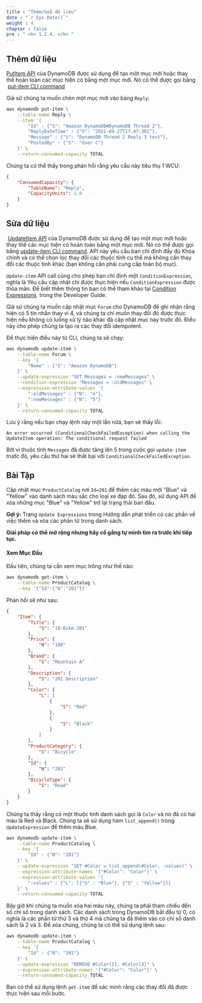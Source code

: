 ```yaml
---
title : "Thêm/Sửa dữ liệu"
date : "`r Sys.Date()`"
weight : 4
chapter : false
pre : " <b> 1.2.4. </b> "
---
```



## Thêm dữ liệu
[PutItem API](https://docs.aws.amazon.com/amazondynamodb/latest/APIReference/API_PutItem.html) của DynamoDB được sử dụng để tạo một mục mới hoặc thay thế hoàn toàn các mục hiện có bằng một mục mới. Nó có thể được gọi bằng  [put-item CLI command](https://docs.aws.amazon.com/cli/latest/reference/dynamodb/put-item.html)

Giả sử chúng ta muốn chèn một mục mới vào bảng `Reply`:

```bash
aws dynamodb put-item \
    --table-name Reply \
    --item '{
        "Id" : {"S": "Amazon DynamoDB#DynamoDB Thread 2"},
        "ReplyDateTime" : {"S": "2021-04-27T17:47:30Z"},
        "Message" : {"S": "DynamoDB Thread 2 Reply 3 text"},
        "PostedBy" : {"S": "User C"}
    }' \
    --return-consumed-capacity TOTAL
```

Chúng ta có thể thấy trong phản hồi rằng yêu cầu này tiêu thụ 1 WCU:

```json
{
    "ConsumedCapacity": {
        "TableName": "Reply",
        "CapacityUnits": 1.0
    }
}
```

## Sửa dữ liệu
 [UpdateItem API](https://docs.aws.amazon.com/amazondynamodb/latest/APIReference/API_UpdateItem.html) của DynamoDB được sử dụng để tạo một mục mới hoặc thay thế các mục hiện có hoàn toàn bằng một mục mới. Nó có thể được gọi bằng [update-item CLI command](https://docs.aws.amazon.com/cli/latest/reference/dynamodb/update-item.html). API này yêu cầu bạn chỉ định đầy đủ Khóa chính và có thể chọn lọc thay đổi các thuộc tính cụ thể mà không cần thay đổi các thuộc tính khác (bạn không cần phải cung cấp toàn bộ mục).

`Update-item` API call cũng cho phép bạn chỉ định một `ConditionExpression`, nghĩa là Yêu cầu cập nhật chỉ được thực hiện nếu `ConditionExpression` được thỏa mãn. Để biết thêm thông tin bạn có thể tham khảo tại [Condition Expressions](https://docs.aws.amazon.com/amazondynamodb/latest/developerguide/Expressions.ConditionExpressions.html)  trong the Developer Guide.

Giả sử chúng ta muốn cập nhật mục `Forum` cho DynamoDB để ghi nhận rằng hiện có 5 tin nhắn thay vì 4, và chúng ta chỉ muốn thay đổi đó được thực hiện nếu không có luồng xử lý nào khác đã cập nhật mục này trước đó. Điều này cho phép chúng ta tạo ra các thay đổi idempotent.

Để thực hiện điều này từ CLI, chúng ta sẽ chạy:

```bash
aws dynamodb update-item \
    --table-name Forum \
    --key '{
        "Name" : {"S": "Amazon DynamoDB"}
    }' \
    --update-expression "SET Messages = :newMessages" \
    --condition-expression "Messages = :oldMessages" \
    --expression-attribute-values '{
        ":oldMessages" : {"N": "4"},
        ":newMessages" : {"N": "5"}
    }' \
    --return-consumed-capacity TOTAL
```

Lưu ý rằng nếu bạn chạy lệnh này một lần nữa, bạn sẽ thấy lỗi:

```
An error occurred (ConditionalCheckFailedException) when calling the UpdateItem operation: The conditional request failed
```

Bởi vì thuộc tính `Messages` đã được tăng lên 5 trong cuộc gọi `update-item` trước đó, yêu cầu thứ hai sẽ thất bại với `ConditionalCheckFailedException`.

## Bài Tập
Cập nhật mục `ProductCatalog` nơi `Id=201` để thêm các màu mới "Blue" và "Yellow" vào danh sách màu sắc cho loại xe đạp đó. Sau đó, sử dụng API để xóa những mục "Blue" và "Yellow" trở lại trạng thái ban đầu.

**Gợi ý:** Trang `Update Expressions` trong Hướng dẫn phát triển có các phần về việc thêm và xóa các phần tử trong danh sách.

**Giải pháp có thể mở rộng nhưng hãy cố gắng tự mình tìm ra trước khi tiếp tục.**

#### Xem Mục Đầu
Đầu tiên, chúng ta cần xem mục trông như thế nào:

```bash
aws dynamodb get-item \
    --table-name ProductCatalog \
    --key '{"Id":{"N":"201"}}'
```

Phản hồi sẽ như sau:

```json
{
    "Item": {
        "Title": {
            "S": "18-Bike-201"
        },
        "Price": {
            "N": "100"
        },
        "Brand": {
            "S": "Mountain A"
        },
        "Description": {
            "S": "201 Description"
        },
        "Color": {
            "L": [
                {
                    "S": "Red"
                },
                {
                    "S": "Black"
                }
            ]
        },
        "ProductCategory": {
            "S": "Bicycle"
        },
        "Id": {
            "N": "201"
        },
        "BicycleType": {
            "S": "Road"
        }
    }
}
```

Chúng ta thấy rằng có một thuộc tính danh sách gọi là `Color` và nó đã có hai màu là Red và Black. Chúng ta sẽ sử dụng hàm `list_append()` trong `UpdateExpression` để thêm màu Blue.

```bash
aws dynamodb update-item \
    --table-name ProductCatalog \
    --key '{
        "Id" : {"N": "201"}
    }' \
    --update-expression "SET #Color = list_append(#Color, :values)" \
    --expression-attribute-names '{"#Color": "Color"}' \
    --expression-attribute-values '{
        ":values" : {"L": [{"S" : "Blue"}, {"S" : "Yellow"}]}
    }' \
    --return-consumed-capacity TOTAL
```

Bây giờ khi chúng ta muốn xóa hai màu này, chúng ta phải tham chiếu đến số chỉ số trong danh sách. Các danh sách trong DynamoDB bắt đầu từ 0, có nghĩa là các phần tử thứ 3 và thứ 4 mà chúng ta đã thêm vào có chỉ số danh sách là 2 và 3. Để xóa chúng, chúng ta có thể sử dụng lệnh sau:

```bash
aws dynamodb update-item \
    --table-name ProductCatalog \
    --key '{
        "Id" : {"N": "201"}
    }' \
    --update-expression "REMOVE #Color[2], #Color[3]" \
    --expression-attribute-names '{"#Color": "Color"}' \
    --return-consumed-capacity TOTAL
```

Bạn có thể sử dụng lệnh `get-item` để xác minh rằng các thay đổi đã được thực hiện sau mỗi bước.
